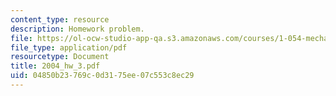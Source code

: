 ```yaml
---
content_type: resource
description: Homework problem.
file: https://ol-ocw-studio-app-qa.s3.amazonaws.com/courses/1-054-mechanics-and-design-of-concrete-structures-spring-2004/04850b23769c0d3175ee07c553c8ec29_2004_hw_3.pdf
file_type: application/pdf
resourcetype: Document
title: 2004_hw_3.pdf
uid: 04850b23-769c-0d31-75ee-07c553c8ec29
---
```

